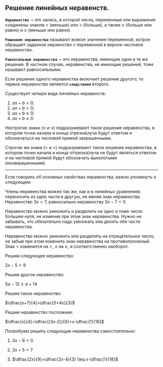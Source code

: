 ## Решение линейных неравенств.

**`Неравенство –`** это запись, в которой числа, переменные или выражения соединены знаком $<$ (меньше) или $>$ (больше), а также $\geq$ (больше или равно) и $\leq$ (меньше или равно).

**`Решением неравенства`** называют всякое значение переменной, котрое обращает заданное нераенство с переменной в верное числовое неравенство.

**`Равносильные неравенства –`** это неравенства, имеющие одни и те же решения. В частном случае, неравенства, не имеющие решений, тоже называют равносильными.

Если решение одного неравенства включает решение другого, то первое неравенство является **`следствием`** второго. 

Существует четыре вида линейных неравенств:

1) $ax+b>0$;
2) $ax+b<0$;
3) $ax+b\geq 0$;
4) $ax+b\leq 0$.

Нестрогие знаки ($\geq$ и $\leq$) подразумевают такое решение неравенства, в котором точки начала и конца отрезка\луча будут ответом и обозначаться на числовой прямой закрашенными.

Строгие же знаки ($>$ и $<$) подразумевают такое решение неравенства, в котором точки начала и конца оттрезка\луча не будут являться ответом и на числовой прямой будут обозначать выколотыми (незакрашенными).

***
Если говорить об основных свойствах неравенства, важно упомянуть о следующем:

Члены неравенства можно так же, как и в линейных уравнениях переносить из одно части в другую, не меняя знак неравенства.
Неравенство $3x<7$, равносильно неравенству $3x-7<0$.

Неравенство можно умножить и разделить на одно и тоже число большее нуля, не изменив при этом знак неравенства. Нужно не забывать, что обязательно надо умножать или делить обе части неравенства.

Неравенство можно умножить или разделить на отрицательное число, не забыв при этом изменить знак неравенства на противоположный. Знак $<$ изменится на $>$, $\leq$ на $\geq$, и соответственно наоборот.

Решим следующее неравенство:

$2x-5>9$

Решим другое неравенство:

$5a-12 \geq a+14$

Решим такое неравенство:

$\dfrac{x+7}{4}>\dfrac{5+4x}{3}$

Решим неравенство посложнее:

$\dfrac{x}{4}+\dfrac{(3x-2)}{8}>x-\dfrac{1}{16}$

Попробуем решить следующие неравенства самостоятельно:

1) $3x-6<0$

2) $2x+5<7$

3) $\dfrac{2x}{9}+\dfrac{2x-4}{3} \leq x-\dfrac{1}{18}$